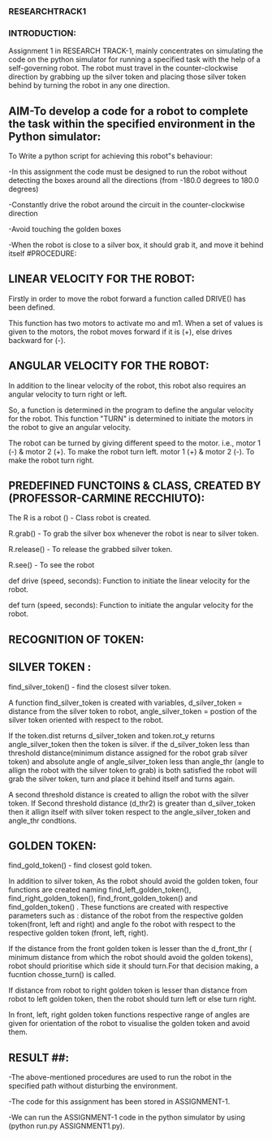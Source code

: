 ### RESEARCHTRACK1 
### INTRODUCTION: 
Assignment 1 in RESEARCH TRACK-1, mainly concentrates on simulating the code on the python simulator for running a specified task with the help of a self-governing robot. The robot must travel in the counter-clockwise direction by grabbing up the silver token and placing those silver token behind by turning the robot in any one direction.

## AIM-To develop a code for a robot to complete the task within the specified environment in the Python simulator: 

To Write a python script for achieving this robot"s behaviour:
 
-In this assignment the code must be designed to run the robot without detecting the boxes around all the directions (from -180.0 degrees to 180.0 degrees)

-Constantly drive the robot around the circuit in the counter-clockwise direction

-Avoid touching the golden boxes

-When the robot is close to a silver box, it should grab it, and move it behind itself #PROCEDURE:

## LINEAR VELOCITY FOR THE ROBOT:
Firstly in order to move the robot forward a function called DRIVE() has been defined. 

This function has two motors to activate mo and m1. When a set of values is given to the motors, the robot moves forward if it is (+), else drives backward for (-).

## ANGULAR VELOCITY FOR THE ROBOT:
In addition to the linear velocity of the robot, this robot also requires an angular velocity to turn right or left. 

So, a function is determined in the program to define the angular velocity for the robot. This function "TURN" is determined to initiate the motors in the robot to give an angular velocity. 

The robot can be turned by giving different speed to the motor. i.e., motor 1 (-) & motor 2 (+). To make the robot turn left. motor 1 (+) & motor 2 (-). To make the robot turn right.

## PREDEFINED FUNCTOINS & CLASS, CREATED BY (PROFESSOR-CARMINE RECCHIUTO):
 The R is a robot () - Class robot is created. 
 
 R.grab() - To grab the silver box whenever the robot is near to silver token.
 
 R.release() - To release the grabbed silver token.
 
 R.see() - To see the robot
 
 def drive (speed, seconds): Function to initiate the linear velocity for the robot.
 
 def turn (speed, seconds): Function to initiate the angular velocity for the robot.

## RECOGNITION OF TOKEN:
## SILVER TOKEN : 
find_silver_token() - find the closest silver token. 

A function find_silver_token is created with variables, d_silver_token = distance from the silver token to robot, angle_silver_token = postion of the silver token oriented with respect to the robot. 

If the token.dist returns d_silver_token and token.rot_y returns angle_silver_token then the token is silver. if the d_silver_token less than threshold distance(minimum distance assigned for the robot grab silver token) and absolute angle of angle_silver_token less than angle_thr (angle to allign the robot with the silver token to grab) is both satisfied the robot will grab the silver token, turn and place it behind itself and turns again.

A second threshold distance is created to allign the robot with the silver token. If Second threshold distance (d_thr2) is greater than d_silver_token then it allign itself with silver token respect to the angle_silver_token and angle_thr condtions.

## GOLDEN TOKEN: 
find_gold_token() - find closest gold token.

In addition to silver token, As the robot should avoid the golden token, four functions are created naming find_left_golden_token(), find_right_golden_token(), find_front_golden_token() and find_golden_token() . These functions are created with respective parameters such as : distance of the robot from the respective golden token(front, left and right) and angle fo the robot with respect to the respective golden token (front, left, right).

If the distance from the front golden token is lesser than the d_front_thr ( minimum distance from which the robot should avoid the golden tokens), robot should prioritise which side it should turn.For that decision making, a fucntion chosse_turn() is called.

If distance from robot to right golden token is lesser than distance from robot to left golden token, then the robot should turn left or else turn right.

In front, left, right golden token functions respective range of angles are given for orientation of the robot to visualise the golden token and avoid them.

 ## RESULT ##:
-The above-mentioned procedures are used to run the robot in the specified path without disturbing the environment.

-The code for this assignment has been stored in ASSIGNMENT-1.

-We can run the ASSIGNMENT-1 code in the python simulator by using (python run.py ASSIGNMENT1.py).

